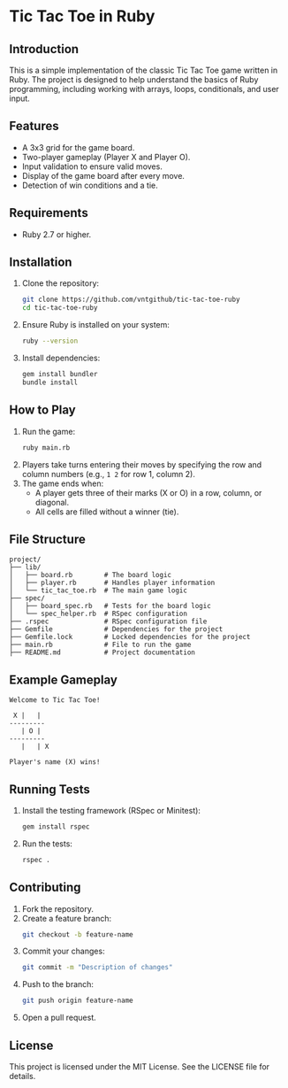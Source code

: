 # Tic Tac Toe in Ruby

## Introduction
This is a simple implementation of the classic Tic Tac Toe game written in Ruby. The project is designed to help understand the basics of Ruby programming, including working with arrays, loops, conditionals, and user input.

## Features
- A 3x3 grid for the game board.
- Two-player gameplay (Player X and Player O).
- Input validation to ensure valid moves.
- Display of the game board after every move.
- Detection of win conditions and a tie.

## Requirements
- Ruby 2.7 or higher.

## Installation
1. Clone the repository:
   ```bash
   git clone https://github.com/vntgithub/tic-tac-toe-ruby
   cd tic-tac-toe-ruby
   ```
2. Ensure Ruby is installed on your system:
   ```bash
   ruby --version
   ```
3. Install dependencies:
   ```bash
   gem install bundler
   bundle install
   ```   

## How to Play
1. Run the game:
   ```bash
   ruby main.rb
   ```
2. Players take turns entering their moves by specifying the row and column numbers (e.g., `1 2` for row 1, column 2).
3. The game ends when:
   - A player gets three of their marks (X or O) in a row, column, or diagonal.
   - All cells are filled without a winner (tie).

## File Structure
```
project/
├── lib/
│   ├── board.rb        # The board logic
│   ├── player.rb       # Handles player information
│   └── tic_tac_toe.rb  # The main game logic
├── spec/
│   ├── board_spec.rb   # Tests for the board logic
│   └── spec_helper.rb  # RSpec configuration
├── .rspec              # RSpec configuration file
├── Gemfile             # Dependencies for the project
├── Gemfile.lock        # Locked dependencies for the project
├── main.rb             # File to run the game
├── README.md           # Project documentation
```

## Example Gameplay
```
Welcome to Tic Tac Toe!

 X |   |   
---------
   | O |   
---------
   |   | X

Player's name (X) wins!
```

## Running Tests
1. Install the testing framework (RSpec or Minitest):
   ```bash
   gem install rspec
   ```
2. Run the tests:
   ```bash
   rspec .
   ```

## Contributing
1. Fork the repository.
2. Create a feature branch:
   ```bash
   git checkout -b feature-name
   ```
3. Commit your changes:
   ```bash
   git commit -m "Description of changes"
   ```
4. Push to the branch:
   ```bash
   git push origin feature-name
   ```
5. Open a pull request.

## License
This project is licensed under the MIT License. See the LICENSE file for details.

